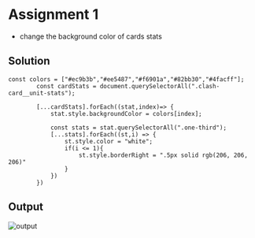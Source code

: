 # Assignment 1

- change the background color of cards stats 

## Solution
```
const colors = ["#ec9b3b","#ee5487","#f6901a","#82bb30","#4facff"];
        const cardStats = document.querySelectorAll(".clash-card__unit-stats");
       
        [...cardStats].forEach((stat,index)=> {
            stat.style.backgroundColor = colors[index];

            const stats = stat.querySelectorAll(".one-third");
            [...stats].forEach((st,i) => {
                st.style.color = "white";
                if(i <= 1){
                    st.style.borderRight = ".5px solid rgb(206, 206, 206)"
                }
            })
        })
```

## Output

![output](https://res.cloudinary.com/dmf67qjzk/image/upload/v1677085958/FSJS2.0/assignments/dom/Capture_nprwks.png)